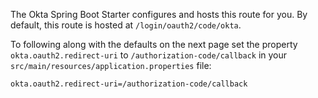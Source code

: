 The Okta Spring Boot Starter configures and hosts this route for you. By default, this route is hosted at `/login/oauth2/code/okta`.

To following along with the defaults on the next page set the property `okta.oauth2.redirect-uri` to `/authorization-code/callback` in your `src/main/resources/application.properties` file:

```properties
okta.oauth2.redirect-uri=/authorization-code/callback
```
